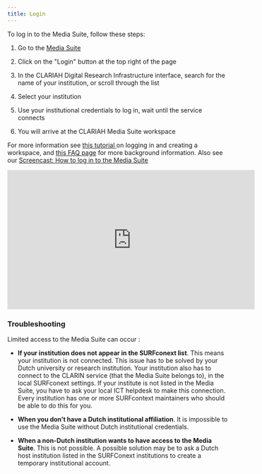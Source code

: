 ```yaml
---
title: Login
---
```


To log in to the Media Suite, follow these steps:

1. Go to the [Media Suite](https://mediasuite.clariah.nl/)

2. Click on the "Login" button at the top right of the page

3. In the CLARIAH Digital Research Infrastructure interface, search for the name of your institution, or scroll through the list

4. Select your institution

5. Use your institutional credentials to log in, wait until the service connects

6. You will arrive at the CLARIAH Media Suite workspace

For more information see [this tutorial ](https://mediasuite.clariah.nl/learn/subject-tutorials/media-suite-tutorial-logging-in-workspace-and-creating-a-user-project)on logging in and creating a workspace, and [this FAQ page](https://mediasuite.clariah.nl/documentation/faq/who-can-access) for more background information. Also see our [Screencast: How to log in to the Media Suite](https://www.youtube.com/watch?v=2z0xUblnZwo&index=1&list=PLM8OWdLwjOmcOOikb_vCgB3ouY98PKvge)

<iframe title="CLARIAH Media Suite Login" width="560" height="315" src="https://peertube.beeldengeluid.nl/videos/embed/f75aa4fc-3887-4743-933a-714c8550b908?title=0&peertubeLink=0" frameborder="0" allowfullscreen="" sandbox="allow-same-origin allow-scripts allow-popups"></iframe>

### Troubleshooting

Limited access to the Media Suite can occur :

* **If your institution does not appear in the SURFconext list**. This means your institution is not connected. This issue has to be solved by your Dutch university or research institution. Your institution also has to connect to the CLARIN service (that the Media Suite belongs to), in the local SURFconext settings. If your institute is not listed in the Media Suite, you have to ask your local ICT helpdesk to make this connection. Every institution has one or more SURFcontext maintainers who should be able to do this for you.

* **When you don’t have a Dutch institutional affiliation**. It is impossible to use the Media Suite without Dutch institutional credentials.

* **When a non-Dutch institution wants to have access to the Media Suite**. This is not possible. A possible solution may be to ask a Dutch host institution listed in the SURFConext institutions to create a temporary institutional account.